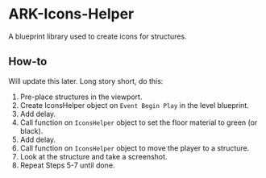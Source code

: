 # ARK-Icons-Helper
A blueprint library used to create icons for structures.

## How-to

Will update this later. Long story short, do this:

1. Pre-place structures in the viewport.
2. Create IconsHelper object on `Event Begin Play` in the level blueprint.
3. Add delay.
4. Call function on `IconsHelper` object to set the floor material to green (or black).
5. Add delay.
6. Call function on `IconsHelper` object to move the player to a structure.
7. Look at the structure and take a screenshot.
8. Repeat Steps 5-7 until done.
